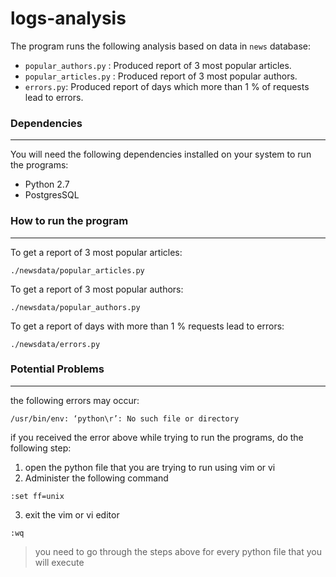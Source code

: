 # logs-analysis

The program runs the following analysis based on data in ```news``` database:
- ```popular_authors.py``` : Produced report of 3 most popular articles.
- ```popular_articles.py``` : Produced report of 3 most popular authors.
- ```errors.py```: Produced report of days which more than 1 % of requests lead to errors.

### Dependencies
___
You will need the following dependencies installed on your system to run the programs:
- Python 2.7
- PostgresSQL


### How to run the program
_______
To get a report of 3 most popular articles:
```
./newsdata/popular_articles.py
```

To get a report of 3 most popular authors:
```
./newsdata/popular_authors.py
```

To get a report of days with more than 1 % requests lead to errors:
```
./newsdata/errors.py
```
### Potential Problems
___
the following errors may occur:
```
/usr/bin/env: ‘python\r’: No such file or directory
```
if you received the error above while trying to run the programs, do the following step:

1. open the python file that you are trying to run using vim or vi
2. Administer the following command
```
:set ff=unix
```
3. exit the vim or vi editor
```
:wq
```
> you need to go through the steps above for every python file that you will execute